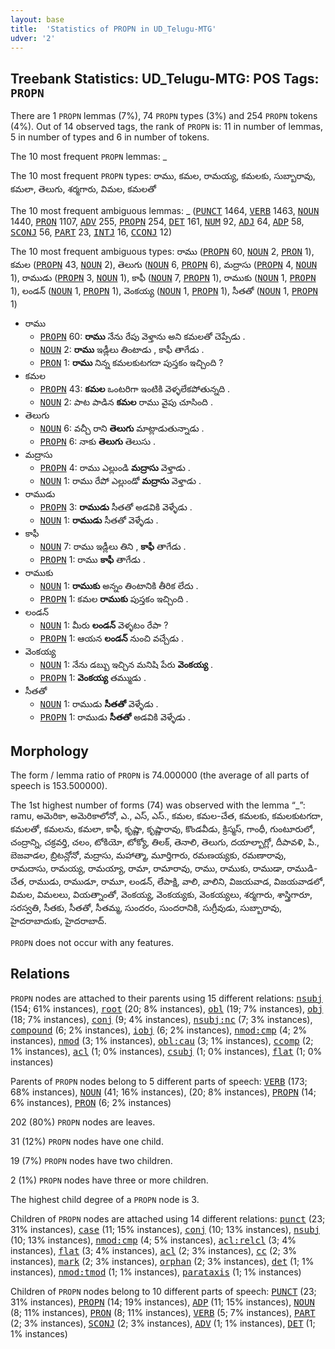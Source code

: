 ```yaml
---
layout: base
title:  'Statistics of PROPN in UD_Telugu-MTG'
udver: '2'
---
```


## Treebank Statistics: UD_Telugu-MTG: POS Tags: `PROPN`

There are 1 `PROPN` lemmas (7%), 74 `PROPN` types (3%) and 254 `PROPN` tokens (4%).
Out of 14 observed tags, the rank of `PROPN` is: 11 in number of lemmas, 5 in number of types and 6 in number of tokens.

The 10 most frequent `PROPN` lemmas: _

The 10 most frequent `PROPN` types:  రాము, కమల, రామయ్య, కమలకు, సుబ్బారావు, కమలా, తెలుగు, శర్మగారు, విమల, కమలతో

The 10 most frequent ambiguous lemmas: _ (<tt><a href="te_mtg-pos-PUNCT.html">PUNCT</a></tt> 1464, <tt><a href="te_mtg-pos-VERB.html">VERB</a></tt> 1463, <tt><a href="te_mtg-pos-NOUN.html">NOUN</a></tt> 1440, <tt><a href="te_mtg-pos-PRON.html">PRON</a></tt> 1107, <tt><a href="te_mtg-pos-ADV.html">ADV</a></tt> 255, <tt><a href="te_mtg-pos-PROPN.html">PROPN</a></tt> 254, <tt><a href="te_mtg-pos-DET.html">DET</a></tt> 161, <tt><a href="te_mtg-pos-NUM.html">NUM</a></tt> 92, <tt><a href="te_mtg-pos-ADJ.html">ADJ</a></tt> 64, <tt><a href="te_mtg-pos-ADP.html">ADP</a></tt> 58, <tt><a href="te_mtg-pos-SCONJ.html">SCONJ</a></tt> 56, <tt><a href="te_mtg-pos-PART.html">PART</a></tt> 23, <tt><a href="te_mtg-pos-INTJ.html">INTJ</a></tt> 16, <tt><a href="te_mtg-pos-CCONJ.html">CCONJ</a></tt> 12)

The 10 most frequent ambiguous types:  రాము (<tt><a href="te_mtg-pos-PROPN.html">PROPN</a></tt> 60, <tt><a href="te_mtg-pos-NOUN.html">NOUN</a></tt> 2, <tt><a href="te_mtg-pos-PRON.html">PRON</a></tt> 1), కమల (<tt><a href="te_mtg-pos-PROPN.html">PROPN</a></tt> 43, <tt><a href="te_mtg-pos-NOUN.html">NOUN</a></tt> 2), తెలుగు (<tt><a href="te_mtg-pos-NOUN.html">NOUN</a></tt> 6, <tt><a href="te_mtg-pos-PROPN.html">PROPN</a></tt> 6), మద్రాసు (<tt><a href="te_mtg-pos-PROPN.html">PROPN</a></tt> 4, <tt><a href="te_mtg-pos-NOUN.html">NOUN</a></tt> 1), రాముడు (<tt><a href="te_mtg-pos-PROPN.html">PROPN</a></tt> 3, <tt><a href="te_mtg-pos-NOUN.html">NOUN</a></tt> 1), కాఫీ (<tt><a href="te_mtg-pos-NOUN.html">NOUN</a></tt> 7, <tt><a href="te_mtg-pos-PROPN.html">PROPN</a></tt> 1), రాముకు (<tt><a href="te_mtg-pos-NOUN.html">NOUN</a></tt> 1, <tt><a href="te_mtg-pos-PROPN.html">PROPN</a></tt> 1), లండన్ (<tt><a href="te_mtg-pos-NOUN.html">NOUN</a></tt> 1, <tt><a href="te_mtg-pos-PROPN.html">PROPN</a></tt> 1), వెంకయ్య (<tt><a href="te_mtg-pos-NOUN.html">NOUN</a></tt> 1, <tt><a href="te_mtg-pos-PROPN.html">PROPN</a></tt> 1), సీతతో (<tt><a href="te_mtg-pos-NOUN.html">NOUN</a></tt> 1, <tt><a href="te_mtg-pos-PROPN.html">PROPN</a></tt> 1)


* రాము
  * <tt><a href="te_mtg-pos-PROPN.html">PROPN</a></tt> 60: <b>రాము</b> నేను రేపు వెళ్తాను అని కమలతో చెప్పేడు .
  * <tt><a href="te_mtg-pos-NOUN.html">NOUN</a></tt> 2: <b>రాము</b> ఇడ్లీలు తింటాడు , కాఫీ తాగేడు .
  * <tt><a href="te_mtg-pos-PRON.html">PRON</a></tt> 1: <b>రాము</b> నిన్న కమలకుటగదా పుస్తకం ఇచ్చింది ?
* కమల
  * <tt><a href="te_mtg-pos-PROPN.html">PROPN</a></tt> 43: <b>కమల</b> ఒంటరిగా ఇంటికి వెళ్ళలేకపోతున్నది .
  * <tt><a href="te_mtg-pos-NOUN.html">NOUN</a></tt> 2: పాట పాడిన <b>కమల</b> రాము వైపు చూసింది .
* తెలుగు
  * <tt><a href="te_mtg-pos-NOUN.html">NOUN</a></tt> 6: వచ్చీ రాని <b>తెలుగు</b> మాట్లాడుతున్నాడు .
  * <tt><a href="te_mtg-pos-PROPN.html">PROPN</a></tt> 6: నాకు <b>తెలుగు</b> తెలుసు .
* మద్రాసు
  * <tt><a href="te_mtg-pos-PROPN.html">PROPN</a></tt> 4: రాము ఎల్లుండి <b>మద్రాసు</b> వెళ్తాడు .
  * <tt><a href="te_mtg-pos-NOUN.html">NOUN</a></tt> 1: రాము రేపో ఎల్లుండో <b>మద్రాసు</b> వెళ్తాడు .
* రాముడు
  * <tt><a href="te_mtg-pos-PROPN.html">PROPN</a></tt> 3: <b>రాముడు</b> సీతతో అడవికి వెళ్ళేడు .
  * <tt><a href="te_mtg-pos-NOUN.html">NOUN</a></tt> 1: <b>రాముడు</b> సీతతో వెళ్ళేడు .
* కాఫీ
  * <tt><a href="te_mtg-pos-NOUN.html">NOUN</a></tt> 7: రాము ఇడ్లీలు తిని , <b>కాఫీ</b> తాగేడు .
  * <tt><a href="te_mtg-pos-PROPN.html">PROPN</a></tt> 1: రాము <b>కాఫీ</b> తాగేడు .
* రాముకు
  * <tt><a href="te_mtg-pos-NOUN.html">NOUN</a></tt> 1: <b>రాముకు</b> అన్నం తింటానికి తీరిక లేదు .
  * <tt><a href="te_mtg-pos-PROPN.html">PROPN</a></tt> 1: కమల <b>రాముకు</b> పుస్తకం ఇచ్చింది .
* లండన్
  * <tt><a href="te_mtg-pos-NOUN.html">NOUN</a></tt> 1: మీరు <b>లండన్</b> వెళ్ళటం రేపా ?
  * <tt><a href="te_mtg-pos-PROPN.html">PROPN</a></tt> 1: ఆయన <b>లండన్</b> నుంచి వచ్చేడు .
* వెంకయ్య
  * <tt><a href="te_mtg-pos-NOUN.html">NOUN</a></tt> 1: నేను డబ్బు ఇచ్చిన మనిషి పేరు <b>వెంకయ్య</b> .
  * <tt><a href="te_mtg-pos-PROPN.html">PROPN</a></tt> 1: <b>వెంకయ్య</b> తమ్ముడు .
* సీతతో
  * <tt><a href="te_mtg-pos-NOUN.html">NOUN</a></tt> 1: రాముడు <b>సీతతో</b> వెళ్ళేడు .
  * <tt><a href="te_mtg-pos-PROPN.html">PROPN</a></tt> 1: రాముడు <b>సీతతో</b> అడవికి వెళ్ళేడు .

## Morphology

The form / lemma ratio of `PROPN` is 74.000000 (the average of all parts of speech is 153.500000).

The 1st highest number of forms (74) was observed with the lemma “_”: ramu, అమెరికా, అమెరికాలోనో, ఎ., ఎస్, ఎస్., కమల, కమల-చేత, కమలకు, కమలకుటగదా, కమలతో, కమలను, కమలా, కాఫీ, కృష్ణా, కృష్ణారావు, కొండవీడు, క్రిస్మస్, గాంధీ, గుంటూరులో, చంద్రాన్ని, చక్రవర్తి, చలం, టోకియో, టోక్యో, తిలక్, తెనాలి, తెలుగు, దయాల్బాగ్లో, దీపావళి, పి., బెజవాడల, బ్రిటన్లోనో, మద్రాసు, మహాత్మా, మూర్తిగారు, రమణయ్యకు, రమణారావు, రామదాసు, రామయ్య, రామయ్యా, రామా, రామారావు, రాము, రాముకు, రాముడా, రాముడి-చేత, రాముడు, రాముడూ, రామూ, లండన్, లేపాక్షి, వాలి, వాలిని, విజయవాడ, విజయవాడలో, విమల, విమలలు, వియత్నాంతో, వెంకయ్య, వెంకయ్యకు, వెంకయ్యలు, శర్మగారు, శాస్త్రిగారూ, సరస్వతి, సీతకు, సీతతో, సీతమ్మ, సుందరం, సుందరానికి, సుగ్రీవుడు, సుబ్బారావు, హైదరాబాదుకు, హైదరాబాద్.

`PROPN` does not occur with any features.


## Relations

`PROPN` nodes are attached to their parents using 15 different relations: <tt><a href="te_mtg-dep-nsubj.html">nsubj</a></tt> (154; 61% instances), <tt><a href="te_mtg-dep-root.html">root</a></tt> (20; 8% instances), <tt><a href="te_mtg-dep-obl.html">obl</a></tt> (19; 7% instances), <tt><a href="te_mtg-dep-obj.html">obj</a></tt> (18; 7% instances), <tt><a href="te_mtg-dep-conj.html">conj</a></tt> (9; 4% instances), <tt><a href="te_mtg-dep-nsubj-nc.html">nsubj:nc</a></tt> (7; 3% instances), <tt><a href="te_mtg-dep-compound.html">compound</a></tt> (6; 2% instances), <tt><a href="te_mtg-dep-iobj.html">iobj</a></tt> (6; 2% instances), <tt><a href="te_mtg-dep-nmod-cmp.html">nmod:cmp</a></tt> (4; 2% instances), <tt><a href="te_mtg-dep-nmod.html">nmod</a></tt> (3; 1% instances), <tt><a href="te_mtg-dep-obl-cau.html">obl:cau</a></tt> (3; 1% instances), <tt><a href="te_mtg-dep-ccomp.html">ccomp</a></tt> (2; 1% instances), <tt><a href="te_mtg-dep-acl.html">acl</a></tt> (1; 0% instances), <tt><a href="te_mtg-dep-csubj.html">csubj</a></tt> (1; 0% instances), <tt><a href="te_mtg-dep-flat.html">flat</a></tt> (1; 0% instances)

Parents of `PROPN` nodes belong to 5 different parts of speech: <tt><a href="te_mtg-pos-VERB.html">VERB</a></tt> (173; 68% instances), <tt><a href="te_mtg-pos-NOUN.html">NOUN</a></tt> (41; 16% instances),  (20; 8% instances), <tt><a href="te_mtg-pos-PROPN.html">PROPN</a></tt> (14; 6% instances), <tt><a href="te_mtg-pos-PRON.html">PRON</a></tt> (6; 2% instances)

202 (80%) `PROPN` nodes are leaves.

31 (12%) `PROPN` nodes have one child.

19 (7%) `PROPN` nodes have two children.

2 (1%) `PROPN` nodes have three or more children.

The highest child degree of a `PROPN` node is 3.

Children of `PROPN` nodes are attached using 14 different relations: <tt><a href="te_mtg-dep-punct.html">punct</a></tt> (23; 31% instances), <tt><a href="te_mtg-dep-case.html">case</a></tt> (11; 15% instances), <tt><a href="te_mtg-dep-conj.html">conj</a></tt> (10; 13% instances), <tt><a href="te_mtg-dep-nsubj.html">nsubj</a></tt> (10; 13% instances), <tt><a href="te_mtg-dep-nmod-cmp.html">nmod:cmp</a></tt> (4; 5% instances), <tt><a href="te_mtg-dep-acl-relcl.html">acl:relcl</a></tt> (3; 4% instances), <tt><a href="te_mtg-dep-flat.html">flat</a></tt> (3; 4% instances), <tt><a href="te_mtg-dep-acl.html">acl</a></tt> (2; 3% instances), <tt><a href="te_mtg-dep-cc.html">cc</a></tt> (2; 3% instances), <tt><a href="te_mtg-dep-mark.html">mark</a></tt> (2; 3% instances), <tt><a href="te_mtg-dep-orphan.html">orphan</a></tt> (2; 3% instances), <tt><a href="te_mtg-dep-det.html">det</a></tt> (1; 1% instances), <tt><a href="te_mtg-dep-nmod-tmod.html">nmod:tmod</a></tt> (1; 1% instances), <tt><a href="te_mtg-dep-parataxis.html">parataxis</a></tt> (1; 1% instances)

Children of `PROPN` nodes belong to 10 different parts of speech: <tt><a href="te_mtg-pos-PUNCT.html">PUNCT</a></tt> (23; 31% instances), <tt><a href="te_mtg-pos-PROPN.html">PROPN</a></tt> (14; 19% instances), <tt><a href="te_mtg-pos-ADP.html">ADP</a></tt> (11; 15% instances), <tt><a href="te_mtg-pos-NOUN.html">NOUN</a></tt> (8; 11% instances), <tt><a href="te_mtg-pos-PRON.html">PRON</a></tt> (8; 11% instances), <tt><a href="te_mtg-pos-VERB.html">VERB</a></tt> (5; 7% instances), <tt><a href="te_mtg-pos-PART.html">PART</a></tt> (2; 3% instances), <tt><a href="te_mtg-pos-SCONJ.html">SCONJ</a></tt> (2; 3% instances), <tt><a href="te_mtg-pos-ADV.html">ADV</a></tt> (1; 1% instances), <tt><a href="te_mtg-pos-DET.html">DET</a></tt> (1; 1% instances)

